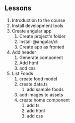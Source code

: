## Lessons
1. Introduction to the course
2. Install development tools
3. Create angular app
    1. Create project's folder
    2. Install @angular/cli
    3. Create app as fronted
4. Add header
    1. Generate component
    2. Add html
    3. add css
5. List Foods
    1. create food model
    2. create data.ts
        1. add sample foods
    3. add images to assets
    4. create home component
        1. add ts
        2. add html
        3. add css
    
    